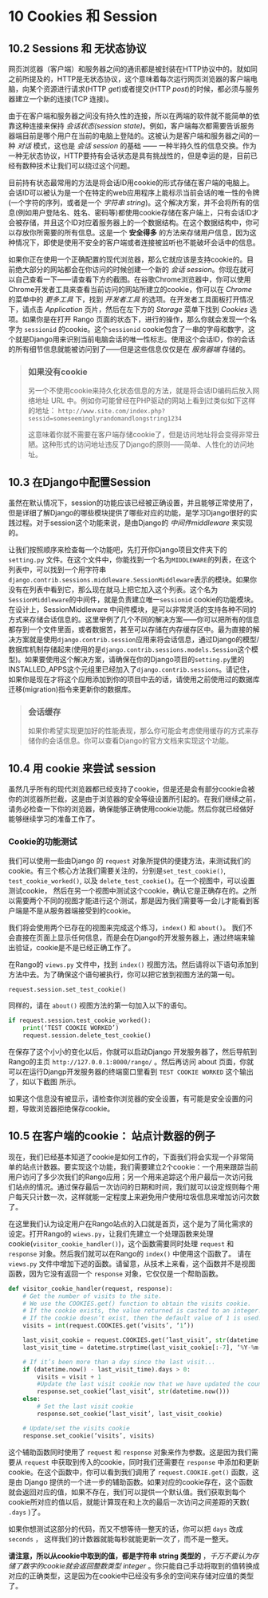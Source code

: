 # 10 Cookies 和 Session

## 10.2 Sessions 和 无状态协议

网页浏览器（客户端）和服务器之间的通讯都是被封装在HTTP协议中的。就如同之前所提及的，HTTP是无状态协议，这个意味着每次运行网页浏览器的客户端电脑，向某个资源进行请求(HTTP _get_)或者提交(HTTP _post_)的时候，都必须与服务器建立一个新的连接(TCP 连接)。

由于在客户端和服务器之间没有持久性的连接，所以在两端的软件就不能简单的依靠这种连接来保持 _会话状态(session state)_。例如，客户端每次都需要告诉服务器端目前是哪个用户在当前的电脑上登陆的。这被认为是客户端和服务器之间的一种 _对话_ 模式，这也是 _会话 session_ 的基础 —— 一种半持久性的信息交换。作为一种无状态协议，HTTP要持有会话状态是具有挑战性的，但是幸运的是，目前已经有数种技术让我们可以绕过这个问题。

目前持有状态最常用的方法是将会话ID用cookie的形式存储在客户端的电脑上。会话ID可以被认为是一个在特定的web应用程序上能标示当前会话的唯一性的令牌(一个字符的序列，或者是一个 _字符串 string_)。这个解决方案，并不会将所有的信息(例如用户登陆名、姓名、密码等)都使用cookie存储在客户端上，只有会话ID才会被存储，并且这个ID对应着服务器上的一个数据结构。在这个数据结构中，你可以存放你所需要的所有信息。这是一个 **安全得多** 的方法来存储用户信息，因为这种情况下，即使是使用不安全的客户端或者连接被监听也不能破坏会话中的信息。

如果你正在使用一个正确配置的现代浏览器，那么它就应该是支持cookie的。目前绝大部分的网站都会在你访问的时候创建一个新的 _会话 session_。你现在就可以自己查看一下——请查看下方的截图。在谷歌Chrome浏览器中，你可以使用Chrome开发者工具来查看当前访问的网站所建立的cookie，你可以在 _Chrome_ 的菜单中的 _更多工具_ 下，找到 _开发者工具_ 的选项。在开发者工具面板打开情况下，请点击 _Application_ 页片，然后在左下方的 _Storage_ 菜单下找到 _Cookies_ 选项。如果你是在打开 Rango 页面的状态下，进行的操作，那么你就会发现一个名字为 `sessionid` 的cookie。这个`sessionid` cookie包含了一串的字母和数字，这个就是Django用来识别当前电脑会话的唯一性标志。使用这个会话ID，你的会话的所有细节信息就能被访问到了——但是这些信息仅仅是在 _服务器端_ 存储的。

> ### 如果没有cookie
>
> 另一个不使用cookie来持久化状态信息的方法，就是将会话ID编码后放入网络地址 URL 中。例如你可能曾经在PHP驱动的网站上看到过类似如下这样的地址：
> `http://www.site.com/index.php?sessid=someseeminglyrandomandlongstring1234`
>
> 这意味着你就不需要在客户端存储cookie了，但是访问地址将会变得非常丑陋。这种形式的访问地址违反了Django的原则——简单、人性化的访问地址。

## 10.3 在Django中配置Session

虽然在默认情况下，session的功能应该已经被正确设置，并且能够正常使用了，但是详细了解Django的哪些模块提供了哪些对应的功能，是学习Django很好的实践过程。对于session这个功能来说，是由Django的 _中间件middleware_ 来实现的。

让我们按照顺序来检查每一个功能吧，先打开你Django项目文件夹下的`setting.py` 文件。在这个文件中，你能找到一个名为`MIDDLEWARE`的列表，在这个列表中，可以找到一个用字符串`django.contrib.sessions.middleware.SessionMiddleware`表示的模块。如果你没有在列表中看到它，那么现在就马上把它加入这个列表。这个名为`SessionMiddleware`的中间件，就是负责建立唯一`sessionid` cookie的功能模块。在设计上，SessionMiddleware 中间件模块，是可以非常灵活的支持各种不同的方式来存储会话信息的。这里举例了几个不同的解决方案——你可以把所有的信息都存到一个文件里面，或者数据苦，甚至可以存储在内存缓存区中。最为直接的解决方案就是使用`django.contrib.session`应用来将会话信息，通过Django的模型/数据库机制存储起来(使用的是`django.contrib.sessions.models.Session`这个模型)。如果要使用这个解决方案，请确保在你的Django项目的`setting.py`里的INSTALLED_APPS这个元组里已经加入了`django.contrib.sessions`。请记住，如果你是现在才将这个应用添加到你的项目中去的话，请使用之前使用过的数据库迁移(migration)指令来更新你的数据库。

> ### 会话缓存
>
> 如果你希望实现更加好的性能表现，那么你可能会考虑使用缓存的方式来存储你的会话信息。你可以查看Django的官方文档来实现这个功能。

## 10.4 用 cookie 来尝试 session

虽然几乎所有的现代浏览器都已经支持了cookie，但是还是会有部分cookie会被你的浏览器所拦截，这是由于浏览器的安全等级设置所引起的。在我们继续之前，请务必检查一下你的浏览器，确保能够正确使用cookie功能。然后你就已经做好能够继续学习的准备工作了。

### Cookie的功能测试

我们可以使用一些由Django 的 `request` 对象所提供的便捷方法，来测试我们的cookie。有三个核心方法我们需要关注的，分别是`set_test_cookie()`, `test_cookie_worked()`, 以及 `delete_test_cookie()`。在一个视图中，可以设置测试cookie， 然后在另一个视图中测试这个cookie，确认它是正确存在的。之所以需要两个不同的视图才能进行这个测试，那是因为我们需要等一会儿才能看到客户端是不是从服务器端接受到的cookie。

我们将会使用两个已存在的视图来完成这个练习，`index()` 和 `about()`。 我们不会直接在页面上显示任何信息，而是会在Django的开发服务器上，通过终端来输出验证，cookie是不是已经正确工作了。

在Rango的 `views.py` 文件中，找到 `index()` 视图方法。然后请将以下语句添加到方法中去。为了确保这个语句被执行，你可以把它放到视图方法的第一句。

```python
request.session.set_test_cookie()
```

同样的，请在 `about()` 视图方法的第一句加入以下的语句。

```python
if request.session.test_cookie_worked():
    print(‘TEST COOKIE WORKED’)
    request.session.delete_test_cookie()
```

在保存了这个小小的变化以后，你就可以启动Django 开发服务器了，然后导航到Rango的主页 `http://127.0.0.1:8000/rango/` 。然后再访问 about 页面，你就可以在运行Djangp开发服务器的终端窗口里看到 `TEST COOKIE WORKED` 这个输出了，如以下截图 所示。

如果这个信息没有被显示，请检查你浏览器的安全设置，有可能是安全设置的问题，导致浏览器拒绝保存cookie。

## 10.5 在客户端的cookie： 站点计数器的例子

现在，我们已经基本知道了cookie是如何工作的，下面我们将会实现一个非常简单的站点计数器。要实现这个功能，我们需要建立2个cookie：一个用来跟踪当前用户访问了多少次我们的Rango应用；另一个用来追踪这个用户最后一次访问我们站点的情况。通过保存最后一次访问的日期和时间，我们就可以设定规则每个用户每天只计数一次，这样就能一定程度上来避免用户使用垃圾信息来增加访问次数了。

在这里我们认为设定用户在Rango站点的入口就是首页，这个是为了简化需求的设定。打开Rango的 `wiews.py`，让我们先建立一个处理函数来处理cookie(`visitor_cookie_handler()`)，这个函数需要同时处理 `request` 和 `response` 对象。然后我们就可以在Rango的 `index()` 中使用这个函数了。 请在 `views.py` 文件中增加下述的函数。请留意，从技术上来看，这个函数并不是视图函数，因为它没有返回一个 `response` 对象，它仅仅是一个帮助函数。

```python
def visitor_cookie_handler(request, response):
    # Get the number of visits to the site.
    # We use the COOKIES.get() function to obtain the visits cookie.
    # If the cookie exists, the value returned is casted to an integer.
    # If the cookie doesn’t exist, then the default value of 1 is used.
    visits = int(request.COOKIES.get(‘visits’, ‘1’))

    last_visit_cookie = request.COOKIES.get(‘last_visit’, str(datetime.now()))
    last_visit_time = datetime.strptime(last_visit_cookie[:-7], ‘%Y-%m-%d %H:%M:%S’)

    # If it’s been more than a day since the last visit...
    if (datetime.now() - last_visit_time).days > 0:
        visits = visit + 1
        #Update the last visit cookie now that we have updated the count
        response.set_cookie(‘last_visit’, str(datetime.now()))
    else:
        # Set the last visit cookie
        response.set_cookie(‘last_visit’, last_visit_cookie)

    # Update/set the visits cookie
    response.set_cookie(‘visits’, visits)
```

这个辅助函数同时使用了 `request` 和 `response` 对象来作为参数。这是因为我们需要从 `request` 中获取到传入的cookie，同时我们还需要在 `response` 中添加和更新cookie。在这个函数中，你可以看到我们调用了 `request.COOKIE.get()` 函数，这是由 Django 提供的一个进一步的辅助函数。如果对应的cookie存在，这个函数就会返回对应的值，如果不存在，我们可以提供一个默认值。我们获取到每个cookie所对应的值以后，就能计算现在和上次的最后一次访问之间差距的天数( `.days` )了。

如果你想测试这部分的代码，而又不想等待一整天的话，你可以把 `days` 改成 `seconds` ， 这样我们的计数器就能每秒就能更新一次了，而不是一整天。

**请注意，所以从cookie中取到的值，都是字符串 string 类型的** ，_千万不要认为存储了数字的cookie就会返回整数类型 integer_ 。你只能自己手动将取到的值转换成对应的正确类型，这是因为在cookie中已经没有多余的空间来存储对应值的类型了。

